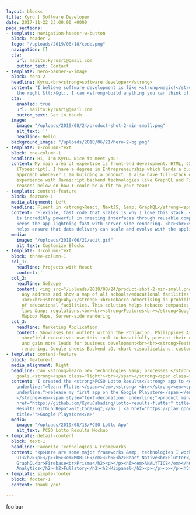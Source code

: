 ```yaml
---
layout: blocks
title: Kyru | Software Developer
date: 2017-11-22 23:00:00 +0000
page_sections:
- template: navigation-header-w-button
  block: header-2
  logo: "/uploads/2019/08/18/code.png"
  navigation: []
  cta:
    url: mailto:kyrusri@gmail.com
    button_text: Contact
- template: hero-banner-w-image
  block: hero-2
  headline: Kyru,<br><strong>software developer</strong>
  content: "I believe software development is like <strong>magic!</strong> \U0001F52E<br>With
    the right &lt;/&gt;, I can <strong>build anything you can think of!</strong>"
  cta:
    enabled: true
    url: mailto:kyrusri@gmail.com
    button_text: Get in touch
  image:
    image: "/uploads/2019/08/24/product-shot-2-min-small.png"
    alt_text: ''
    headline: Hello
  background_image: "/uploads/2018/06/21/hero-2-bg.png"
- template: 1-column-text
  block: one-column-1
  headline: Hi, I'm Kyru. Nice to meet you!
  content: My main area of expertise is front-end development. HTML, CSS, Javascript
    (Typescript). I have a degree in Entrepreneurship which lends a business-mindset
    approach whenever I am building a product. I also have full-stack development
    experience with Javascript backend technologies like GraphQL and Firebase.<br><br>See
    reasons below on how I could be a fit to your team!
- template: content-feature
  block: feature-1
  media_alignment: Left
  headline: Fluent in <strong>React, NextJS, &amp; GraphQL</strong><span class="light">.</span>
  content: 'Flexible, fast code that scales is why I love this stack. <br><br><strong>React</strong>
    is incredibly powerful in creating interfaces through reusable components. <br><br><strong>NextJS</strong>
    keeps the app lightning fast with server-side rendering. <br><br><strong>GraphQL</strong>
    helps ensure that data delivery can scale and evolve with the application. '
  media:
    image: "/uploads/2018/06/21/edit.gif"
    alt_text: Customize Blocks
- template: 3-column-text
  block: three-column-1
  col_1:
    headline: Projects with React
    content: ''
  col_2:
    headline: GoScope
    content: <img src="/uploads/2019/08/24/product-shot-2-min-small.png"><br><br>Input
      any address and show a map of all schools/educational facilities within 100-meters.
      <br><br><strong>Why?</strong> <br>Tobacco advertising is prohibited within 100-meters
      of educational facilities. This solution helps tobacco companies comply with
      laws &amp; regulations.<br><br><strong>Features<br></strong>Google Maps Platform,
      Mapbox Maps, Server-side rendering
  col_3:
    headline: Marketing Application
    content: Showcases bar outlets within the Poblacion, Philippines Area. <br><br><strong>Why?</strong>
      <br>Field executives use this tool to beautifully present their client's outlets
      and gain more leads for business development<br><br><strong>Features<br></strong>Server-side
      rendering, Google sheets Backend :D, chart visualizations, custom motion animations
- template: content-feature
  block: feature-1
  media_alignment: Right
  headline: Can <strong>learn new technologies &amp; processes </strong>to meet business
    goals.<strong><span class="light"><br></span></strong><span class="light"><br></span>
  content: 'I created the <strong>PCSO Lotto Results</strong> app to <em><span style="text-decoration:
    underline;">learn Flutter</span></em>,<strong> <br></strong><em><span style="text-decoration:
    underline;">release my first app on the Google Playstore</span></em>, <br>&amp;<strong>
    </strong><em><span style="text-decoration: underline;">product management</span></em>.<br><br><a
    href="https://github.com/KyruCabading/lotto-results-flutter" title="PCSO Lotto
    Results Github Repo">&lt;Code/&gt;</a> | <a href="https://play.google.com/store/apps/details?id=com.fiestaapps.pcsolotto"
    title="">Google Playstore</a>'
  media:
    image: "/uploads/2019/08/18/PCSO Lotto App"
    alt_text: PCSO Lotto Results Mockup
- template: detail-content
  block: text-1
  headline: Favorite Technologies & Frameworks
  content: "<p>Here are some major frameworks &amp; technologies I work with!</p><h6><em>WEB</em></h6><h2>React<br>NextJS<br>Material
    UI</h2><p></p><h6><em>MOBILE</em></h6><h2>React Native<br>Flutter</h2><p></p><h6><em>BACKEND</em></h6><h2>AWS<br>Apollo
    GraphQL<br>Firebase<br>Prisma</h2><p></p><h6><em>ANALYTICS</em></h6><h2>Segment</h2><h2>Google
    Analytics</h2><h2>Fullstory</h2><h2>Mixpanel</h2><p></p><p></p><h5>and more!...<br></h5><p></p>"
- template: simple-footer
  block: footer-1
  content: Thank you!

---
```

foo bar